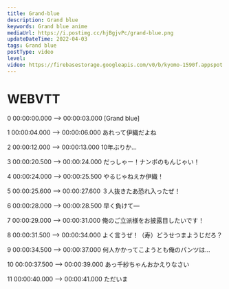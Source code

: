 ```yaml
---
title: Grand-blue
description: Grand blue
keywords: Grand blue anime
mediaUrl: https://i.postimg.cc/hjBgjvPc/grand-blue.png
updateDateTime: 2022-04-03
tags: Grand blue
postType: video
level:
video: https://firebasestorage.googleapis.com/v0/b/kyomo-1590f.appspot.com/o/grand%20blue.mp4?alt=media&token=2d891c99-649d-4506-ba02-b38c815cdbfe
---
```


# WEBVTT
0
00:00:00.000 --> 00:00:03.000
<v Test>[Grand blue]</v>

1
00:00:04.000 --> 00:00:06.000
あれって伊織だよね

2
00:00:12.000 --> 00:00:13.000
10年ぶりか…

3
00:00:20.500 --> 00:00:24.000
だっしゃー！ナンボのもんじゃい！

4
00:00:24.000 --> 00:00:25.500
やるじゃねえか伊織！

5
00:00:25.600 --> 00:00:27.600
３人抜きたあ恐れ入ったぜ！

6
00:00:28.000 --> 00:00:28.500
早く負けて―

7
00:00:29.000 --> 00:00:31.000
俺のご立派様をお披露目したいです！

8
00:00:31.500 --> 00:00:34.000
よく言うぜ！（寿）どうせつまようじだろ？

9
00:00:34.500 --> 00:00:37.000
何人かかってこようとも俺のパンツは…

10
00:00:37.500 --> 00:00:39.000
あっ千紗ちゃんおかえりなさい

11
00:00:40.000 --> 00:00:41.000
ただいま
